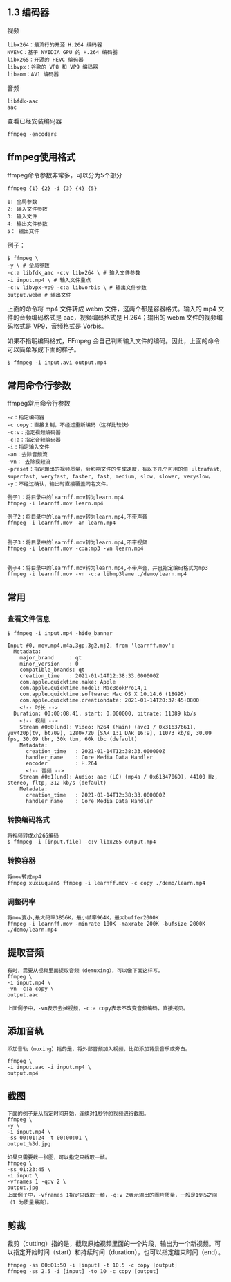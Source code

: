 <!--
 * @Author: xiuquanxu
 * @Company: kaochong
 * @Date: 2021-01-14 20:18:53
 * @LastEditors: xiuquanxu
 * @LastEditTime: 2021-01-14 21:44:44
-->
## 1.3 编码器  
视频
```
libx264：最流行的开源 H.264 编码器
NVENC：基于 NVIDIA GPU 的 H.264 编码器
libx265：开源的 HEVC 编码器
libvpx：谷歌的 VP8 和 VP9 编码器
libaom：AV1 编码器
```  

音频  
```
libfdk-aac  
aac
```  

查看已经安装编码器  
```
ffmpeg -encoders
```

## ffmpeg使用格式  
ffmpeg命令参数非常多，可以分为5个部分  
```
ffmpeg {1} {2} -i {3} {4} {5}  

1: 全局参数
2: 输入文件参数
3: 输入文件
4: 输出文件参数
5： 输出文件
```  

例子：  
```
$ ffmpeg \
-y \ # 全局参数
-c:a libfdk_aac -c:v libx264 \ # 输入文件参数
-i input.mp4 \ # 输入文件重点
-c:v libvpx-vp9 -c:a libvorbis \ # 输出文件参数
output.webm # 输出文件
```
上面的命令将 mp4 文件转成 webm 文件，这两个都是容器格式。输入的 mp4 文件的音频编码格式是 aac，视频编码格式是 H.264；输出的 webm 文件的视频编码格式是 VP9，音频格式是 Vorbis。

如果不指明编码格式，FFmpeg 会自己判断输入文件的编码。因此，上面的命令可以简单写成下面的样子。

```
$ ffmpeg -i input.avi output.mp4
```
## 常用命令行参数  
ffmpeg常用命令行参数  
```
-c：指定编码器
-c copy：直接复制，不经过重新编码（这样比较快）
-c:v：指定视频编码器
-c:a：指定音频编码器
-i：指定输入文件
-an：去除音频流
-vn： 去除视频流
-preset：指定输出的视频质量，会影响文件的生成速度，有以下几个可用的值 ultrafast, superfast, veryfast, faster, fast, medium, slow, slower, veryslow。
-y：不经过确认，输出时直接覆盖同名文件。
```  
```
例子1：将目录中的learnff.mov转为learn.mp4  
ffmpeg -i learnff.mov learn.mp4

例子2：将目录中的learnff.mov转为learn.mp4,不带声音
ffmpeg -i learnff.mov -an learn.mp4


例子3：将目录中的learnff.mov转为learn.mp4,不带视频
ffmpeg -i learnff.mov -c:a:mp3 -vn learn.mp4


例子4：将目录中的learnff.mov转为learn.mp4,不带声音，并且指定编码格式为mp3
ffmpeg -i learnff.mov -vn -c:a libmp3lame ./demo/learn.mp4 
```  

## 常用  

### 查看文件信息  
```
$ ffmpeg -i input.mp4 -hide_banner 

Input #0, mov,mp4,m4a,3gp,3g2,mj2, from 'learnff.mov':
  Metadata:
    major_brand     : qt  
    minor_version   : 0
    compatible_brands: qt  
    creation_time   : 2021-01-14T12:38:33.000000Z
    com.apple.quicktime.make: Apple
    com.apple.quicktime.model: MacBookPro14,1
    com.apple.quicktime.software: Mac OS X 10.14.6 (18G95)
    com.apple.quicktime.creationdate: 2021-01-14T20:37:45+0800
    <!-- 时长 -->
  Duration: 00:00:08.41, start: 0.000000, bitrate: 11389 kb/s
    <!-- 视频 -->
    Stream #0:0(und): Video: h264 (Main) (avc1 / 0x31637661), yuv420p(tv, bt709), 1280x720 [SAR 1:1 DAR 16:9], 11073 kb/s, 30.09 fps, 30.09 tbr, 30k tbn, 60k tbc (default)
    Metadata:
      creation_time   : 2021-01-14T12:38:33.000000Z
      handler_name    : Core Media Data Handler
      encoder         : H.264
      <!-- 音频 -->
    Stream #0:1(und): Audio: aac (LC) (mp4a / 0x6134706D), 44100 Hz, stereo, fltp, 312 kb/s (default)
    Metadata:
      creation_time   : 2021-01-14T12:38:33.000000Z
      handler_name    : Core Media Data Handler
```  

### 转换编码格式  
```
将视频转成xh265编码  
$ ffmpeg -i [input.file] -c:v libx265 output.mp4 

```

### 转换容器  
```
将mov转成mp4
ffmpeg xuxiuquan$ ffmpeg -i learnff.mov -c copy ./demo/learn.mp4 
```  

### 调整码率  
```
将mov变小,最大码率3856K，最小帧率964K，最大buffer2000K
ffmpeg -i learnff.mov -minrate 100K -maxrate 200K -bufsize 2000K ./demo/learn.mp4 
```  

## 提取音频  
```
有时，需要从视频里面提取音频（demuxing），可以像下面这样写。
ffmpeg \
-i input.mp4 \
-vn -c:a copy \
output.aac

上面例子中，-vn表示去掉视频，-c:a copy表示不改变音频编码，直接拷贝。
```

## 添加音轨  

```
添加音轨（muxing）指的是，将外部音频加入视频，比如添加背景音乐或旁白。

ffmpeg \
-i input.aac -i input.mp4 \
output.mp4
```  

## 截图  

```
下面的例子是从指定时间开始，连续对1秒钟的视频进行截图。
ffmpeg \
-y \
-i input.mp4 \
-ss 00:01:24 -t 00:00:01 \
output_%3d.jpg  

如果只需要截一张图，可以指定只截取一帧。
ffmpeg \
-ss 01:23:45 \
-i input \
-vframes 1 -q:v 2 \
output.jpg
上面例子中，-vframes 1指定只截取一帧，-q:v 2表示输出的图片质量，一般是1到5之间（1 为质量最高）。

```  

## 剪裁  
裁剪（cutting）指的是，截取原始视频里面的一个片段，输出为一个新视频。可以指定开始时间（start）和持续时间（duration），也可以指定结束时间（end）。
```
ffmpeg -ss 00:01:50 -i [input] -t 10.5 -c copy [output]
ffmpeg -ss 2.5 -i [input] -to 10 -c copy [output]
```